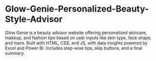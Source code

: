 # Glow-Genie-Personalized-Beauty-Style-Advisor
Glow Genie is a beauty advisor website offering personalized skincare, makeup, and fashion tips based on user inputs like skin type, face shape, and more. Built with HTML, CSS, and JS, with data insights powered by Excel and Power BI. Includes step-wise tips, skip buttons, and a final summary.

